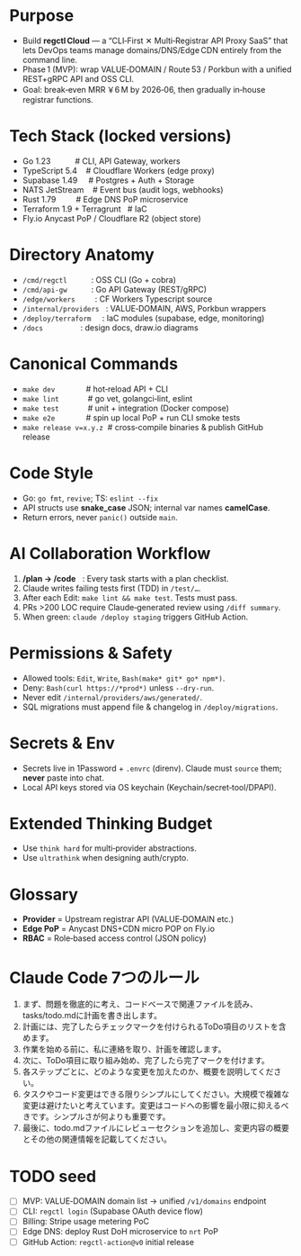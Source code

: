# Purpose
- Build **regctl Cloud** — a “CLI‑First ✕ Multi‑Registrar API Proxy SaaS” that lets DevOps teams manage domains/DNS/Edge CDN entirely from the command line.
- Phase 1 (MVP): wrap VALUE‑DOMAIN / Route 53 / Porkbun with a unified REST+gRPC API and OSS CLI.
- Goal: break‑even MRR ￥6 M by 2026‑06, then gradually in‑house registrar functions.

# Tech Stack (locked versions)
- Go 1.23           # CLI, API Gateway, workers
- TypeScript 5.4    # Cloudflare Workers (edge proxy)
- Supabase 1.49     # Postgres + Auth + Storage
- NATS JetStream    # Event bus (audit logs, webhooks)
- Rust 1.79         # Edge DNS PoP microservice
- Terraform 1.9 + Terragrunt   # IaC
- Fly.io Anycast PoP / Cloudflare R2 (object store)

# Directory Anatomy
- `/cmd/regctl`           : OSS CLI (Go + cobra)
- `/cmd/api-gw`           : Go API Gateway (REST/gRPC)
- `/edge/workers`         : CF Workers Typescript source
- `/internal/providers`   : VALUE‑DOMAIN, AWS, Porkbun wrappers
- `/deploy/terraform`     : IaC modules (supabase, edge, monitoring)
- `/docs`                 : design docs, draw.io diagrams

# Canonical Commands
- `make dev`              # hot‑reload API + CLI
- `make lint`             # go vet, golangci‑lint, eslint
- `make test`             # unit + integration (Docker compose)
- `make e2e`              # spin up local PoP + run CLI smoke tests
- `make release v=x.y.z`  # cross‑compile binaries & publish GitHub release

# Code Style
- Go: `go fmt`, `revive`; TS: `eslint --fix`
- API structs use **snake_case** JSON; internal var names **camelCase**.
- Return errors, never `panic()` outside `main`.

# AI Collaboration Workflow
1. **/plan → /code**   : Every task starts with a plan checklist.
2. Claude writes failing tests first (TDD) in `/test/…`.
3. After each Edit: `make lint && make test`. Tests must pass.
4. PRs >200 LOC require Claude‑generated review using `/diff summary`.
5. When green: `claude /deploy staging` triggers GitHub Action.

# Permissions & Safety
- Allowed tools: `Edit`, `Write`, `Bash(make* git* go* npm*)`.
- Deny: `Bash(curl https://*prod*)` unless `--dry‑run`.
- Never edit `/internal/providers/aws/generated/`.
- SQL migrations must append file & changelog in `/deploy/migrations`.

# Secrets & Env
- Secrets live in 1Password + `.envrc` (direnv). Claude must `source` them; **never** paste into chat.
- Local API keys stored via OS keychain (Keychain/secret‑tool/DPAPI).

# Extended Thinking Budget
- Use `think hard` for multi‑provider abstractions.
- Use `ultrathink` when designing auth/crypto.

# Glossary
- **Provider** = Upstream registrar API (VALUE‑DOMAIN etc.)
- **Edge PoP** = Anycast DNS+CDN micro POP on Fly.io
- **RBAC** = Role‑based access control (JSON policy)

# Claude Code 7つのルール
1. まず、問題を徹底的に考え、コードベースで関連ファイルを読み、tasks/todo.mdに計画を書き出します。
2. 計画には、完了したらチェックマークを付けられるToDo項目のリストを含めます。
3. 作業を始める前に、私に連絡を取り、計画を確認します。
4. 次に、ToDo項目に取り組み始め、完了したら完了マークを付けます。
5. 各ステップごとに、どのような変更を加えたのか、概要を説明してください。
6. タスクやコード変更はできる限りシンプルにしてください。大規模で複雑な変更は避けたいと考えています。変更はコードへの影響を最小限に抑えるべきです。シンプルさが何よりも重要です。
7. 最後に、todo.mdファイルにレビューセクションを追加し、変更内容の概要とその他の関連情報を記載してください。

# TODO seed
- [ ] MVP: VALUE‑DOMAIN domain list → unified `/v1/domains` endpoint
- [ ] CLI: `regctl login` (Supabase OAuth device flow)
- [ ] Billing: Stripe usage metering PoC
- [ ] Edge DNS: deploy Rust DoH microservice to `nrt` PoP
- [ ] GitHub Action: `regctl-action@v0` initial release
